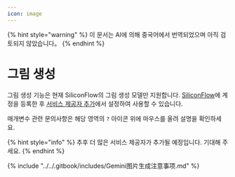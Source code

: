 ```yaml
---
icon: image
---
```


{% hint style="warning" %}
이 문서는 AI에 의해 중국어에서 번역되었으며 아직 검토되지 않았습니다。
{% endhint %}

# 그림 생성

그림 생성 기능은 현재 SiliconFlow의 그림 생성 모델만 지원합니다. [SiliconFlow](https://www.siliconflow.cn/)에 계정을 등록한 후 [서비스 제공자 추가](settings/providers.md)에서 설정하여 사용할 수 있습니다.

매개변수 관련 문의사항은 해당 영역의 `?` 아이콘 위에 마우스를 올려 설명을 확인하세요.

{% hint style="info" %}
추후 더 많은 서비스 제공자가 추가될 예정입니다. 기대해 주세요.
{% endhint %}

{% include "../../.gitbook/includes/Gemini图片生成注意事项.md" %}